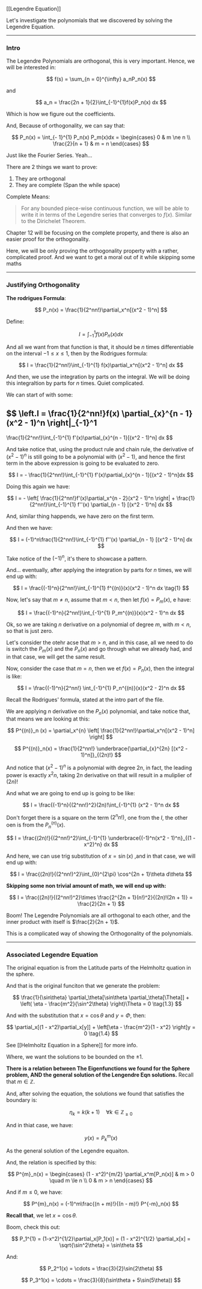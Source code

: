 [[Legendre Equation]]

Let's investigate the polynomials that we discovered by solving the Legendre Equation. 


---
### **Intro**

The Legendre Polynomials are orthogonal, this is very important. Hence, we will be interested in: 

$$
f(s) = \sum_{n = 0}^{\infty}
    a_nP_n(x)
$$

and 

$$
a_n = \frac{2n + 1}{2}\int_{-1}^{1}f(x)P_n(x) dx
$$

Which is how we figure out the coefficients. 

And, Because of orthogonality, we can say that: 

$$
P_n(x) = \int_{- 1}^{1} P_n(x) P_m(x)dx = 
\begin{cases}
    0 & m \ne n
    \\
    \frac{2}{n + 1} & m = n
\end{cases}
$$

Just like the Fourier Series. Yeah...

There are 2 things we want to prove: 

1. They are orthogonal
2. They are complete (Span the while space)

Complete Means: 

> For any bounded piece-wise continuous function, we will be able to write it in terms of the Legendre series that converges to $f(x)$. Similar to the Dirichelet Theorem. 

Chapter 12 will be focusing on the complete property, and there is also an easier proof for the orthogonality. 

Here, we will be only proving the orthogonality property with a rather, complicated proof. And we want to get a moral out of it while skipping some maths

---

### Justifying Orthogonality

**The rodrigues Formula**:

$$
P_n(x) = \frac{1}{2^nn!}\partial_x^n[(x^2 - 1)^n]
$$

Define: 

$$
I = \int_{-1}^{1} 
    f(x)P_n(x)
dx
$$

And all we want from that function is that, it should be $n$ times differentiable on the interval $-1 \le x \le 1$, then by the Rodrigues formula: 

$$
I = \frac{1}{2^nn!}\int_{-1}^{1} 
    f(x)\partial_x^n[(x^2 - 1)^n]
dx
$$

And then, we use the integration by parts on the integral. We will be doing this integraltion by parts for $n$ times. Quiet complicated.  

We can start of with some: 

$$
\left.I = \frac{1}{2^nn!}f(x) \partial_{x}^{n - 1}(x^2 - 1)^n \right|_{-1}^1
-
\frac{1}{2^nn!}\int_{-1}^{1} 
    f'(x)\partial_{x}^{n - 1}[(x^2 - 1)^n]
dx
$$

And take notice that, using the product rule and chain rule, the derivative of $(x^2 - 1)^n$ is still going to be a polynomial with $(x^2 - 1)$, and hence the first term in the above expression is going to be evaluated to zero. 

$$
I = - \frac{1}{2^nn!}\int_{-1}^{1} 
    f'(x)\partial_{x}^{n - 1}[(x^2 - 1)^n]dx
$$

Doing this again we have: 

$$
I = - \left[
        \frac{1}{2^nn!}f'(x)\partial_x^{n - 2}(x^2 - 1)^n
    \right|
    +
    \frac{1}{2^nn!}\int_{-1}^{1} 
        f''(x)
        \partial_{n - 1}
        [(x^2 - 1)^n]
    dx
$$

And, similar thing happends, we have zero on the first term. 

And then we have: 

$$
I = (-1)^n\frac{1}{2^nn!}\int_{-1}^{1} 
        f''(x)
        \partial_{n - 1}
        [(x^2 - 1)^n]
    dx
$$

Take notice of the $(-1)^n$, it's there to showcase a pattern. 

And... eventually, after applying the integration by parts for $n$ times, we will end up with: 

$$
I = 
\frac{(-1)^n}{2^nn!}\int_{-1}^{1} 
    f^{(n)}(x)(x^2 - 1)^n
dx
\tag{1}
$$

Now, let's say that $m\ne n$, assume that $m < n$, then let $f(x) = P_m(x)$, e have: 

$$
I = 
\frac{(-1)^n}{2^nn!}\int_{-1}^{1} 
    P_m^{(n)}(x)(x^2 - 1)^n
dx
$$

Ok, so we are taking $n$ derivative on a polynomial of degree $m$, with $m < n$, so that is just zero. 


Let's consider the otehr acse that $m > n$, and in this case, all we need to do is switch the $P_m(x)$ and the $P_n(x)$ and go through what we already had, and in that case, we will get the same result. 

Now, consider the case that $m = n$, then we et $f(x) = P_n(x)$, then the integral is like: 

$$
I = \frac{(-1)^n}{2^nn!} \int_{-1}^{1} 
    P_n^{(n)}(x)(x^2 - 2)^n
dx
$$

Recall the Rodrigues' formula, stated at the intro part of the file. 

We are applying $n$ derivative on the $P_n(x)$ polynomial, and take notice that, that means we are looking at this: 

$$
P^{(n)}_n (x) = \partial_x^{n} \left[
        \frac{1}{2^nn!}\partial_x^n[(x^2 - 1)^n]
    \right]
$$

$$
P^{(n)}_n(x)  = \frac{1}{2^nn!} \underbrace{\partial_{x}^{2n} [(x^2 - 1)^n]}_{(2n)!}
$$

And notice that $(x^2 - 1)^{n}$ is a polynomial with degree $2n$, in fact, the leading power is exactly $x^2n$, taking $2n$ derivative on that will result in a muliplier of $(2n)!$

And what we are going to end up is going to be like: 

$$
I = \frac{(-1)^n}{(2^nn!)^2}(2n)!\int_{-1}^{1} 
(x^2 - 1)^n
dx
$$

Don't forget there is a square on the term $(2^nn!)$, one from the $I$, the other oen is from the $P^{(n)}_n(x)$. 

$$
I = \frac{(2n)!}{(2^nn!)^2}\int_{-1}^{1} 
\underbrace{(-1)^n(x^2 - 1)^n}_{(1 - x^2)^n}
dx
$$

And here, we can use trig substitution of $x =\sin(x)$ ,and in that case, we will end up with: 

$$
I = \frac{(2n)!}{(2^nn!)^2}\int_{0}^{2\pi} 
    \cos^{2n + 1}\theta
d\theta
$$

**Skipping some non trivial amount of math, we will end up with:** 

$$
I = \frac{(2n)!}{(2^nn!)^2}\times
\frac{2^{2n + 1}(n!)^2}{(2n)!(2n + 1)} = \frac{2}{2n + 1}
$$

Boom! The Legendre Polynomials are all orthogonal to each other, and the inner product with itself is $\frac{2}{2n + 1}$. 

This is a complicated way of showing the Orthogonality of the polynomials. 


---
### **Associated Legendre Equation**

The original equation is from the Latitude parts of the Helmholtz quation in the sphere. 

And that is the original funciton that we generate the problem: 

$$
\frac{1}{\sin\theta} \partial_\theta[\sin\theta \partial_\theta[\Theta]] + 
\left(
    \eta - \frac{m^2}{\sin^2\theta}
\right)\Theta = 0
\tag{1.3}
$$

And with the substitution that $x = \cos\theta$ and $y = \Phi$, then: 

$$
\partial_x[(1 - x^2)\partial_x[y]]
 + 
\left[\eta - \frac{m^2}{1 - x^2}
\right]y = 0
\tag{1.4}
$$

See [[Helmholtz Equation in a Sphere]] for more info. 

Where, we want the solutions to be bounded on the $\pm 1$. 

**There is a relation between The Eigenfunctions we found for the Sphere problem, AND the general solution of the Lengendre Eqn solutions.** Recall that $m\in \mathbb{Z}$. 

And, after solving the equation, the solutions we found that satisfies the boundary is: 

$$
\eta_k = k(k + 1) \quad \forall k\in \mathbb{Z}_{\ge 0}
$$

And in thiat case, we have: 

$$
y(x) = P_k^m(x)
$$

As the general solution of the Legendre equaiton. 

And, the relation is specified by this: 

$$
P^{m}_n(x) = 
\begin{cases}
    (1 - x^2)^{m/2} \partial_x^m[P_n(x)] & m > 0 \quad m \le n
    \\
    0 & m > n
\end{cases}
$$

And if $m \le 0$, we have: 

$$
P^{m}_n(x) = 
(-1)^m\frac{(n + m)!}{(n - m)!} P^{-m}_n(x)
$$

**Recall that**, we let $x = \cos\theta$. 

Boom, check this out: 

$$
P_1^{1} = (1-x^2)^{1/2}\partial_x[P_1(x)] = (1 - x^2)^{1/2} \partial_x[x] = \sqrt{\sin^2\theta} = \sin\theta
$$

And: 

$$
P_2^1(x) = \cdots = \frac{3}{2}\sin(2\theta)
$$

$$
P_3^1(x) = \cdots = \frac{3}{8}(\sin\theta + 5\sin(5\theta))
$$



